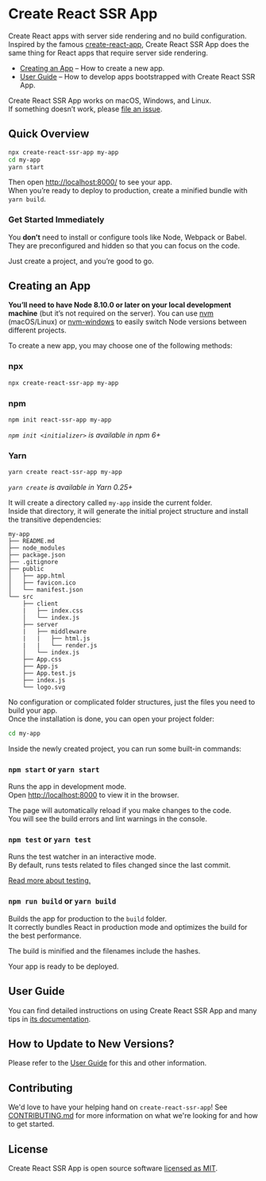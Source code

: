 # Create React SSR App

Create React apps with server side rendering and no build configuration. Inspired by the famous [create-react-app](https://facebook.github.io/create-react-app/), Create React SSR App does the same thing for React apps that require server side rendering.

- [Creating an App](#creating-an-app) – How to create a new app.
- [User Guide](https://trustworktech.github.io/create-react-ssr-app/) – How to develop apps bootstrapped with Create React SSR App.

Create React SSR App works on macOS, Windows, and Linux.<br>
If something doesn’t work, please [file an issue](https://github.com/trustworktech/create-react-ssr-app/issues/new).

## Quick Overview

```sh
npx create-react-ssr-app my-app
cd my-app
yarn start
```

Then open [http://localhost:8000/](http://localhost:8000/) to see your app.<br>
When you’re ready to deploy to production, create a minified bundle with `yarn build`.

### Get Started Immediately

You **don’t** need to install or configure tools like Node, Webpack or Babel.<br>
They are preconfigured and hidden so that you can focus on the code.

Just create a project, and you’re good to go.

## Creating an App

**You’ll need to have Node 8.10.0 or later on your local development machine** (but it’s not required on the server). You can use [nvm](https://github.com/creationix/nvm#installation) (macOS/Linux) or [nvm-windows](https://github.com/coreybutler/nvm-windows#node-version-manager-nvm-for-windows) to easily switch Node versions between different projects.

To create a new app, you may choose one of the following methods:

### npx

```sh
npx create-react-ssr-app my-app
```

### npm

```sh
npm init react-ssr-app my-app
```

_`npm init <initializer>` is available in npm 6+_

### Yarn

```sh
yarn create react-ssr-app my-app
```

_`yarn create` is available in Yarn 0.25+_

It will create a directory called `my-app` inside the current folder.<br>
Inside that directory, it will generate the initial project structure and install the transitive dependencies:

```
my-app
├── README.md
├── node_modules
├── package.json
├── .gitignore
├── public
│   ├── app.html
│   ├── favicon.ico
│   └── manifest.json
└── src
    ├── client
    |   ├── index.css
    │   └── index.js
    ├── server
    |   ├── middleware
    |   |   ├── html.js
    |   |   └── render.js
    │   └── index.js
    ├── App.css
    ├── App.js
    ├── App.test.js
    ├── index.js
    └── logo.svg
```

No configuration or complicated folder structures, just the files you need to build your app.<br>
Once the installation is done, you can open your project folder:

```sh
cd my-app
```

Inside the newly created project, you can run some built-in commands:

### `npm start` or `yarn start`

Runs the app in development mode.<br>
Open [http://localhost:8000](http://localhost:8000) to view it in the browser.

The page will automatically reload if you make changes to the code.<br>
You will see the build errors and lint warnings in the console.

### `npm test` or `yarn test`

Runs the test watcher in an interactive mode.<br>
By default, runs tests related to files changed since the last commit.

[Read more about testing.](https://trustworktech.github.io/create-react-ssr-app/docs/running-tests)

### `npm run build` or `yarn build`

Builds the app for production to the `build` folder.<br>
It correctly bundles React in production mode and optimizes the build for the best performance.

The build is minified and the filenames include the hashes.<br>

Your app is ready to be deployed.

## User Guide

You can find detailed instructions on using Create React SSR App and many tips in [its documentation](https://trustworktech.github.io/create-react-ssr-app/).

## How to Update to New Versions?

Please refer to the [User Guide](https://trustworktech.github.io/create-react-ssr-app/docs/updating-to-new-releases) for this and other information.

## Contributing

We'd love to have your helping hand on `create-react-ssr-app`! See [CONTRIBUTING.md](CONTRIBUTING.md) for more information on what we're looking for and how to get started.

## License

Create React SSR App is open source software [licensed as MIT](https://github.com/trustworktech/create-react-ssr-app/blob/master/LICENSE).
